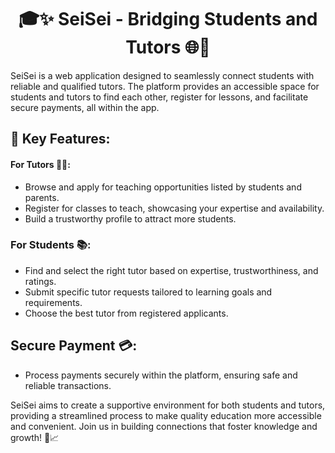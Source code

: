 <h1 align="center"> 🎓✨ SeiSei - Bridging Students and Tutors 🌐🤝</h1>

SeiSei is a web application designed to seamlessly connect students with reliable and qualified tutors. The platform provides an accessible space for students and tutors to find each other, register for lessons, and facilitate secure payments, all within the app.

## 🌟 Key Features:
#### For Tutors 🧑‍🏫:

- Browse and apply for teaching opportunities listed by students and parents.
- Register for classes to teach, showcasing your expertise and availability.
- Build a trustworthy profile to attract more students.

### For Students 📚:

- Find and select the right tutor based on expertise, trustworthiness, and ratings.
- Submit specific tutor requests tailored to learning goals and requirements.
- Choose the best tutor from registered applicants.

## Secure Payment 💳:
- Process payments securely within the platform, ensuring safe and reliable transactions.

SeiSei aims to create a supportive environment for both students and tutors, providing a streamlined process to make quality education more accessible and convenient. Join us in building connections that foster knowledge and growth! 🌱📈
